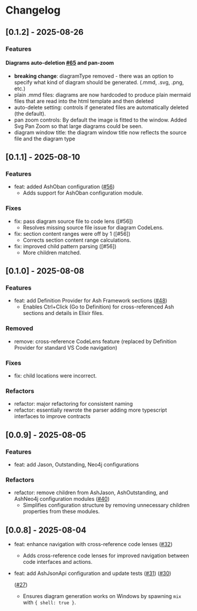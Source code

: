 # Changelog

## [0.1.2] - 2025-08-26

### Features

#### Diagrams auto-deletion [#65](https://github.com/ketupia/ash-studio-vscode-extension/pull/65) and pan-zoom

- **breaking change**: diagramType removed - there was an option to specify what kind of diagram
  should be generated. (.mmd, .svg, .png, etc.)
- plain .mmd files: diagrams are now hardcoded to produce plain mermaid files that are read into the
  html template and then deleted
- auto-delete setting: controls if generated files are automatically deleted (the default).
- pan zoom controls: By default the image is fitted to the window. Added Svg Pan Zoom so that large
  diagrams could be seen.
- diagram window title: the diagram window title now reflects the source file and the diagram type

## [0.1.1] - 2025-08-10

### Features

- feat: added AshOban configuration
  ([#56](https://github.com/ketupia/ash-studio-vscode-extension/pull/56))
  - Adds support for AshOban configuration module.

### Fixes

- fix: pass diagram source file to code lens ([#56])
  - Resolves missing source file issue for diagram CodeLens.
- fix: section content ranges were off by 1 ([#56])
  - Corrects section content range calculations.
- fix: improved child pattern parsing ([#56])
  - More children matched.

## [0.1.0] - 2025-08-08

### Features

- feat: add Definition Provider for Ash Framework sections
  ([#48](https://github.com/ketupia/ash-studio-vscode-extension/pull/48))
  - Enables Ctrl+Click (Go to Definition) for cross-referenced Ash sections and details in Elixir
    files.

### Removed

- remove: cross-reference CodeLens feature (replaced by Definition Provider for standard VS Code
  navigation)

### Fixes

- fix: child locations were incorrect.

### Refactors

- refactor: major refactoring for consistent naming
- refactor: essentially rewrote the parser adding more typescript interfaces to improve contracts

## [0.0.9] - 2025-08-05

### Features

- feat: add Jason, Outstanding, Neo4j configurations

### Refactors

- refactor: remove children from AshJason, AshOutstanding, and AshNeo4j configuration modules
  ([#40](https://github.com/ketupia/ash-studio-vscode-extension/pull/40))
  - Simplifies configuration structure by removing unnecessary children properties from these
    modules.

## [0.0.8] - 2025-08-04

- feat: enhance navigation with cross-reference code lenses
  ([#32](https://github.com/ketupia/ash-studio-vscode-extension/pull/32))
  - Adds cross-reference code lenses for improved navigation between code interfaces and actions.
- feat: add AshJsonApi configuration and update tests
  ([#31](https://github.com/ketupia/ash-studio-vscode-extension/pull/31))
  ([#30](https://github.com/ketupia/ash-studio-vscode-extension/pull/30))

  ([#27](https://github.com/ketupia/ash-studio-vscode-extension/pull/27))
  - Ensures diagram generation works on Windows by spawning `mix` with `{ shell: true }`.
